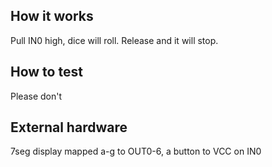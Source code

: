 <!---

This file is used to generate your project datasheet. Please fill in the information below and delete any unused
sections.

You can also include images in this folder and reference them in the markdown. Each image must be less than
512 kb in size, and the combined size of all images must be less than 1 MB.
-->

## How it works

Pull IN0 high, dice will roll. Release and it will stop.

## How to test

Please don't

## External hardware

7seg display mapped a-g to OUT0-6, a button to VCC on IN0

